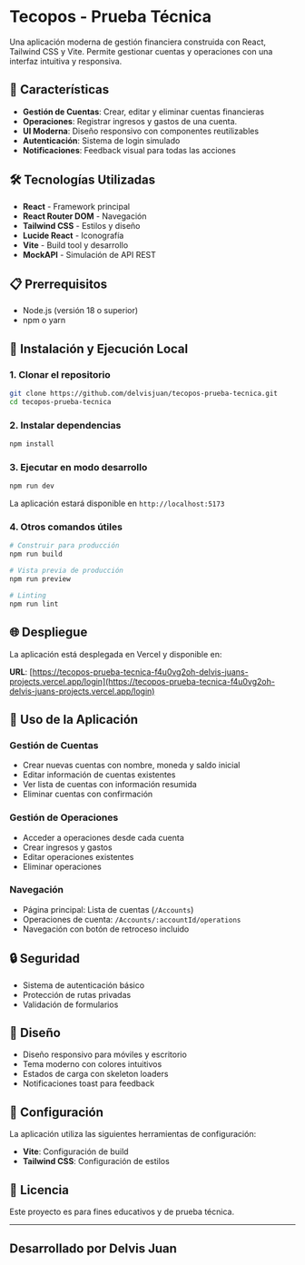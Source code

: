 # Tecopos - Prueba Técnica

Una aplicación moderna de gestión financiera construida con React, Tailwind CSS y Vite. Permite gestionar cuentas y operaciones con una interfaz intuitiva y responsiva.

## 🚀 Características

- **Gestión de Cuentas**: Crear, editar y eliminar cuentas financieras
- **Operaciones**: Registrar ingresos y gastos de una cuenta.
- **UI Moderna**: Diseño responsivo con componentes reutilizables
- **Autenticación**: Sistema de login simulado
- **Notificaciones**: Feedback visual para todas las acciones


## 🛠️ Tecnologías Utilizadas

- **React** - Framework principal
- **React Router DOM** - Navegación
- **Tailwind CSS** - Estilos y diseño
- **Lucide React** - Iconografía
- **Vite** - Build tool y desarrollo
- **MockAPI** - Simulación de API REST

## 📋 Prerrequisitos

- Node.js (versión 18 o superior)
- npm o yarn

## 🚀 Instalación y Ejecución Local

### 1. Clonar el repositorio

```bash
git clone https://github.com/delvisjuan/tecopos-prueba-tecnica.git
cd tecopos-prueba-tecnica
```

### 2. Instalar dependencias

```bash
npm install
```

### 3. Ejecutar en modo desarrollo

```bash
npm run dev
```

La aplicación estará disponible en `http://localhost:5173`

### 4. Otros comandos útiles

```bash
# Construir para producción
npm run build

# Vista previa de producción
npm run preview

# Linting
npm run lint
```

## 🌐 Despliegue

La aplicación está desplegada en Vercel y disponible en:

**URL**: [https://tecopos-prueba-tecnica-f4u0vg2oh-delvis-juans-projects.vercel.app/login](https://tecopos-prueba-tecnica-f4u0vg2oh-delvis-juans-projects.vercel.app/login)

## 📖 Uso de la Aplicación

### Gestión de Cuentas

- Crear nuevas cuentas con nombre, moneda y saldo inicial
- Editar información de cuentas existentes
- Ver lista de cuentas con información resumida
- Eliminar cuentas con confirmación

### Gestión de Operaciones

- Acceder a operaciones desde cada cuenta
- Crear ingresos y gastos
- Editar operaciones existentes
- Eliminar operaciones

### Navegación

- Página principal: Lista de cuentas (`/Accounts`)
- Operaciones de cuenta: `/Accounts/:accountId/operations`
- Navegación con botón de retroceso incluido

## 🔒 Seguridad

- Sistema de autenticación básico
- Protección de rutas privadas
- Validación de formularios

## 🎨 Diseño

- Diseño responsivo para móviles y escritorio
- Tema moderno con colores intuitivos
- Estados de carga con skeleton loaders
- Notificaciones toast para feedback

## 🔧 Configuración

La aplicación utiliza las siguientes herramientas de configuración:

- **Vite**: Configuración de build
- **Tailwind CSS**: Configuración de estilos

## 📄 Licencia

Este proyecto es para fines educativos y de prueba técnica.

---

## Desarrollado por Delvis Juan

